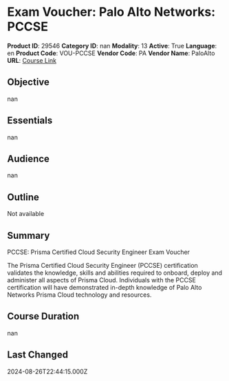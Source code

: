 # Exam Voucher: Palo Alto Networks: PCCSE

**Product ID**: 29546
**Category ID**: nan
**Modality**: 13
**Active**: True
**Language**: en
**Product Code**: VOU-PCCSE
**Vendor Code**: PA
**Vendor Name**: PaloAlto
**URL**: [Course Link](https://www.fastlaneus.com/product/paloalto-vou-pccse)

## Objective
nan

## Essentials
nan

## Audience
nan

## Outline
Not available

## Summary
PCCSE: Prisma Certified Cloud Security Engineer Exam Voucher

The Prisma Certified Cloud Security Engineer (PCCSE) certification validates the knowledge, skills and abilities required to onboard, deploy and administer all aspects of Prisma Cloud. Individuals with the PCCSE certification will have demonstrated in-depth knowledge of Palo Alto Networks Prisma Cloud technology and resources.

## Course Duration
nan

## Last Changed
2024-08-26T22:44:15.000Z
